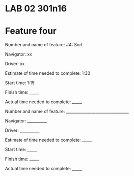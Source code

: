 # LAB 02 301n16

# Feature four
Number and name of feature: #4: Sort

Navigator: xx

Driver: xx

Estimate of time needed to complete: 1:30

Start time: 1:15

Finish time: _____

Actual time needed to complete: _____

<!-- Template of time estimate format -->
Number and name of feature: ________________________________

Navigator: __________

Driver: __________

Estimate of time needed to complete: _____

Start time: _____

Finish time: _____

Actual time needed to complete: _____